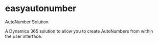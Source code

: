 # easyautonumber
AutoNumber Solution

A Dynamics 365 solution to allow you to create AutoNumbers from within the user interface.
